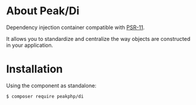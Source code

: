 # About Peak/Di

Dependency injection container compatible with [PSR-11](http://www.php-fig.org/psr/psr-11/).

It allows you to standardize and centralize the way objects are constructed in your application.

# Installation

Using the component as standalone:

```
$ composer require peakphp/di
```


